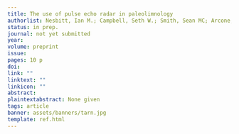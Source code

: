 ```yaml
---
title: The use of pulse echo radar in paleolimnology
authorlist: Nesbitt, Ian M.; Campbell, Seth W.; Smith, Sean MC; Arcone, Steven A.
status: in prep.
journal: not yet submitted
year: 
volume: preprint
issue:
pages: 10 p
doi: 
link: ""
linktext: ""
linkicon: ""
abstract: 
plaintextabstract: None given
tags: article
banner: assets/banners/tarn.jpg
template: ref.html
---
```



